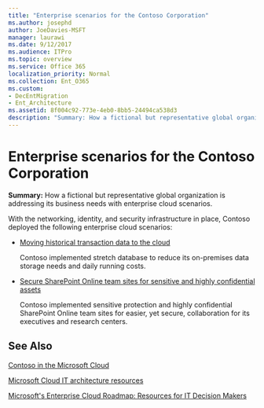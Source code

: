 ```yaml
---
title: "Enterprise scenarios for the Contoso Corporation"
ms.author: josephd
author: JoeDavies-MSFT
manager: laurawi
ms.date: 9/12/2017
ms.audience: ITPro
ms.topic: overview
ms.service: Office 365
localization_priority: Normal
ms.collection: Ent_O365
ms.custom:
- DecEntMigration
- Ent_Architecture
ms.assetid: 8f004c92-773e-4eb0-8bb5-24494ca538d3
description: "Summary: How a fictional but representative global organization is addressing its business needs with enterprise cloud scenarios."
---
```


# Enterprise scenarios for the Contoso Corporation

 **Summary:** How a fictional but representative global organization is addressing its business needs with enterprise cloud scenarios.
  
With the networking, identity, and security infrastructure in place, Contoso deployed the following enterprise cloud scenarios:
  
- [Moving historical transaction data to the cloud](moving-historical-transaction-data-to-the-cloud.md)
    
    Contoso implemented stretch database to reduce its on-premises data storage needs and daily running costs.
    
- [Secure SharePoint Online team sites for sensitive and highly confidential assets](secure-sharepoint-online-team-sites-for-sensitive-and-highly-confidential-assets.md)
    
    Contoso implemented sensitive protection and highly confidential SharePoint Online team sites for easier, yet secure, collaboration for its executives and research centers.
    
## See Also

[Contoso in the Microsoft Cloud](contoso-in-the-microsoft-cloud.md)
  
[Microsoft Cloud IT architecture resources](microsoft-cloud-it-architecture-resources.md)

[Microsoft's Enterprise Cloud Roadmap: Resources for IT Decision Makers](https://sway.com/FJ2xsyWtkJc2taRD)



